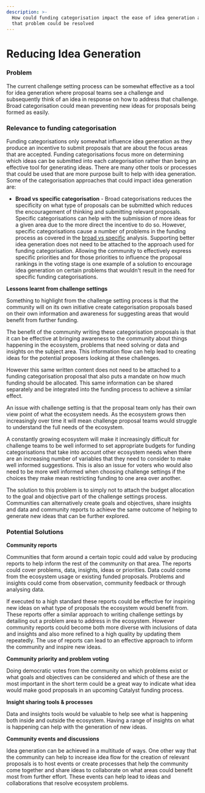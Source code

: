 ```yaml
---
description: >-
  How could funding categorisation impact the ease of idea generation and how
  that problem could be resolved
---
```


# Reducing Idea Generation

### Problem

The current challenge setting process can be somewhat effective as a tool for idea generation where proposal teams see a challenge and subsequently think of an idea in response on how to address that challenge. Broad categorisation could mean preventing new ideas for proposals being formed as easily.



### **Relevance to funding categorisation**

Funding categorisations only somewhat influence idea generation as they produce an incentive to submit proposals that are about the focus areas that are accepted. Funding categorisations focus more on determining which ideas can be submitted into each categorisation rather than being an effective tool for generating ideas. There are many other tools or processes that could be used that are more purpose built to help with idea generation. Some of the categorisation approaches that could impact idea generation are:

* **Broad vs specific categorisation** - Broad categorisations reduces the specificity on what type of proposals can be submitted which reduces the encouragement of thinking and submitting relevant proposals. Specific categorisations can help with the submission of more ideas for a given area due to the more direct the incentive to do so. However, specific categorisations cause a number of problems in the funding process as covered in the [broad vs specific](../../approaches/broad-vs-specific-categorisations.md) analysis. Supporting better idea generation does not need to be attached to the approach used for funding categorisation. Allowing the community to effectively express specific priorities and for those priorities to influence the proposal rankings in the voting stage is one example of a solution to encourage idea generation on certain problems that wouldn't result in the need for specific funding categorisations.



**Lessons learnt from challenge settings**

Something to highlight from the challenge setting process is that the community will on its own initiative create categorisation proposals based on their own information and awareness for suggesting areas that would benefit from further funding.

The benefit of the community writing these categorisation proposals is that it can be effective at bringing awareness to the community about things happening in the ecosystem, problems that need solving or data and insights on the subject area. This information flow can help lead to creating ideas for the potential proposers looking at these challenges.

However this same written content does not need to be attached to a funding categorisation proposal that also puts a mandate on how much funding should be allocated. This same information can be shared separately and be integrated into the funding process to achieve a similar effect.

An issue with challenge setting is that the proposal team only has their own view point of what the ecosystem needs. As the ecosystem grows then increasingly over time it will mean challenge proposal teams would struggle to understand the full needs of the ecosystem.

A constantly growing ecosystem will make it increasingly difficult for challenge teams to be well informed to set appropriate budgets for funding categorisations that take into account other ecosystem needs when there are an increasing number of variables that they need to consider to make well informed suggestions. This is also an issue for voters who would also need to be more well informed when choosing challenge settings if the choices they make mean restricting funding to one area over another.

The solution to this problem is to simply not to attach the budget allocation to the goal and objective part of the challenge settings process. Communities can alternatively create goals and objectives, share insights and data and community reports to achieve the same outcome of helping to generate new ideas that can be further explored.



### Potential Solutions



**Community reports**

Communities that form around a certain topic could add value by producing reports to help inform the rest of the community on that area. The reports could cover problems, data, insights, ideas or priorities. Data could come from the ecosystem usage or existing funded proposals. Problems and insights could come from observation, community feedback or through analysing data.

If executed to a high standard these reports could be effective for inspiring new ideas on what type of proposals the ecosystem would benefit from. These reports offer a similar approach to writing challenge settings by detailing out a problem area to address in the ecosystem. However community reports could become both more diverse with inclusions of data and insights and also more refined to a high quality by updating them repeatedly. The use of reports can lead to an effective approach to inform the community and inspire new ideas.



**Community priority and problem voting**

Doing democratic votes from the community on which problems exist or what goals and objectives can be considered and which of these are the most important in the short term could be a great way to indicate what idea would make good proposals in an upcoming Catalyst funding process.



**Insight sharing tools & processes**

Data and insights tools would be valuable to help see what is happening both inside and outside the ecosystem. Having a range of insights on what is happening can help with the generation of new ideas.



**Community events and discussions**

Idea generation can be achieved in a multitude of ways. One other way that the community can help to increase idea flow for the creation of relevant proposals is to host events or create processes that help the community come together and share ideas to collaborate on what areas could benefit most from further effort. These events can help lead to ideas and collaborations that resolve ecosystem problems.
